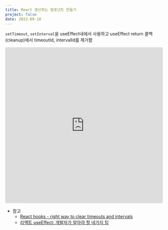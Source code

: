 ```yaml
---
title: React 갱신하는 컴포넌트 만들기
project: false
date: 2022-09-18
---
```


`setTimeout`, `setInterval`을 useEffect내에서 사용하고 useEffect return 콜백(cleanup)에서 timeoutId, intervalId를 제거함

<iframe src="https://codesandbox.io/embed/samplerefreshcomponent-c5n7mf?fontsize=14&hidenavigation=1&theme=dark"
    style="width:100%; height:500px; border:0; border-radius: 4px; overflow:hidden;"
    title="sampleRefreshComponent"
    allow="accelerometer; ambient-light-sensor; camera; encrypted-media; geolocation; gyroscope; hid; microphone; midi; payment; usb; vr; xr-spatial-tracking"
    sandbox="allow-forms allow-modals allow-popups allow-presentation allow-same-origin allow-scripts"
></iframe>

- 참고
    - [React hooks - right way to clear timeouts and intervals](https://stackoverflow.com/a/53090848)
    - [리액트 useEffect: 개발자가 알아야 할 네가지 팁](https://ui.toast.com/weekly-pick/ko_20200916)
